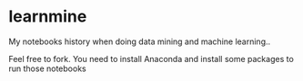 # learnmine

My notebooks history when doing data mining and machine learning..

Feel free to fork. You need to install Anaconda and install some packages to run those notebooks
